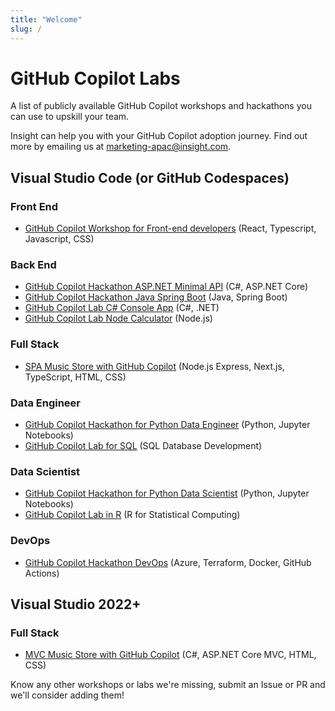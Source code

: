 ```yaml
---
title: "Welcome"
slug: /
---
```


# GitHub Copilot Labs

A list of publicly available GitHub Copilot workshops and hackathons you can use to upskill your team.

Insight can help you with your GitHub Copilot adoption journey. Find out more by emailing us at [marketing-apac@insight.com](mailto:marketing-apac@insight.com?Subject=GitHub%20Copilot%20Adoption%20Help).

## Visual Studio Code (or GitHub Codespaces)

### Front End

- [GitHub Copilot Workshop for Front-end developers](https://github.com/GitHub-Insight-ANZ-Lab/copilot-lab-weather-app-react) (React, Typescript, Javascript, CSS)

### Back End

- [GitHub Copilot Hackathon ASP.NET Minimal API](https://github.com/GitHub-Insight-ANZ-Lab/copilot-hackathon-minimal-api-csharp) (C#, ASP.NET Core)
- [GitHub Copilot Hackathon Java Spring Boot](https://github.com/GitHub-Insight-ANZ-Lab/copilot-hackathon-java-spring-boot) (Java, Spring Boot)
- [GitHub Copilot Lab C# Console App](https://github.com/GitHub-Insight-ANZ-Lab/copilot-lab-music-store-csharp-console) (C#, .NET)
- [GitHub Copilot Lab Node Calculator](https://github.com/GitHub-Insight-ANZ-Lab/copilot-node-calculator) (Node.js)

### Full Stack

- [SPA Music Store with GitHub Copilot](https://github.com/GitHub-Insight-ANZ-Lab/copilot-lab-music-store-typescript)  (Node.js Express, Next.js, TypeScript, HTML, CSS)

### Data Engineer

- [GitHub Copilot Hackathon for Python Data Engineer](https://github.com/GitHub-Insight-ANZ-Lab/copilot-hackathon-data-engineer-python) (Python, Jupyter Notebooks)
- [GitHub Copilot Lab for SQL](https://github.com/GitHub-Insight-ANZ-Lab/copilot-lab-sql) (SQL Database Development)

### Data Scientist

- [GitHub Copilot Hackathon for Python Data Scientist](https://github.com/GitHub-Insight-ANZ-Lab/copilot-hackathon-data-scientist-python) (Python, Jupyter Notebooks)
- [GitHub Copilot Lab in R](https://github.com/GitHub-Insight-ANZ-Lab/copilot-lab-r) (R for Statistical Computing)

### DevOps

- [GitHub Copilot Hackathon DevOps](https://github.com/GitHub-Insight-ANZ-Lab/copilot-hackathon-devops) (Azure, Terraform, Docker, GitHub Actions)

## Visual Studio 2022+

### Full Stack

- [MVC Music Store with GitHub Copilot](https://github.com/GitHub-Insight-ANZ-Lab/copilot-lab-music-store-csharp) (C#, ASP.NET Core MVC, HTML, CSS)

Know any other workshops or labs we're missing, submit an Issue or PR and we'll consider adding them!
